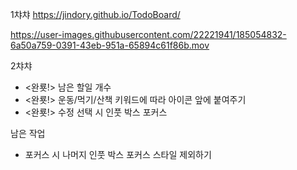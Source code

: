 1챠챠 
https://jindory.github.io/TodoBoard/


https://user-images.githubusercontent.com/22221941/185054832-6a50a759-0391-43eb-951a-65894c61f86b.mov


2챠챠
- <완룟!> 남은 할일 개수 
- <완룟!> 운동/먹기/산책 키워드에 따라 아이콘 앞에 붙여주기
- <완룟!> 수정 선택 시 인풋 박스 포커스

남은 작업 <br>
- 포커스 시 나머지 인풋 박스 포커스 스타일 제외하기

